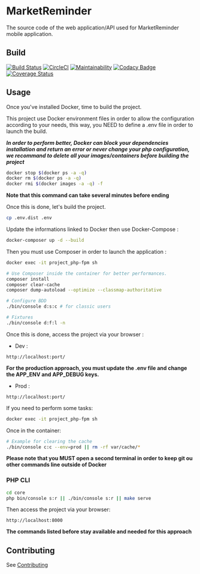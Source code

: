 # MarketReminder

The source code of the web application/API used for MarketReminder mobile application. 

## Build

[![Build Status](https://travis-ci.org/Guikingone/MarketReminder.svg?branch=master)](https://travis-ci.org/Guikingone/MarketReminder)
[![CircleCI](https://circleci.com/gh/Guikingone/MarketReminder.svg?style=svg)](https://circleci.com/gh/Guikingone/MarketReminder)
[![Maintainability](https://api.codeclimate.com/v1/badges/0975d1e66031b5235e08/maintainability)](https://codeclimate.com/github/Guikingone/MarketReminder/maintainability)
[![Codacy Badge](https://api.codacy.com/project/badge/Grade/d2ba90dea73e4225ba366d2495391865)](https://www.codacy.com/app/Guikingone/MarketReminder?utm_source=github.com&amp;utm_medium=referral&amp;utm_content=Guikingone/MarketReminder&amp;utm_campaign=Badge_Grade)
[![Coverage Status](https://coveralls.io/repos/github/Guikingone/MarketReminder/badge.svg?branch=master)](https://coveralls.io/github/Guikingone/MarketReminder?branch=master)

## Usage

Once you've installed Docker, time to build the project.

This project use Docker environment files in order to allow the configuration according to your needs,
this way, you NEED to define a .env file in order to launch the build.

**_In order to perform better, Docker can block your dependencies installation and return an error
or never change your php configuration, we recommand to delete all your images/containers
before building the project_**

```bash
docker stop $(docker ps -a -q)
docker rm $(docker ps -a -q)
docker rmi $(docker images -a -q) -f
```

**Note that this command can take several minutes before ending**

Once this is done, let's build the project.

```bash
cp .env.dist .env
```

Update the informations linked to Docker then use Docker-Compose :

```bash
docker-composer up -d --build
```

Then you must use Composer in order to launch the application :

```bash
docker exec -it project_php-fpm sh

# Use Composer inside the container for better performances.
composer install
composer clear-cache
composer dump-autoload --optimize --classmap-authoritative

# Configure BDD
./bin/console d:s:c # for classic users

# Fixtures
./bin/console d:f:l -n
```

Once this is done, access the project via your browser :

- Dev :

```
http://localhost:port/
```

**For the production approach, you must update the .env file and change the APP_ENV and APP_DEBUG keys.**

- Prod :

```
http://localhost:port/
```

If you need to perform some tasks:

```bash
docker exec -it project_php-fpm sh
```

Once in the container:

```bash
# Example for clearing the cache
./bin/console c:c --env=prod || rm -rf var/cache/*
```

**Please note that you MUST open a second terminal in order to keep git ou other commands line outside of Docker**

### PHP CLI

```bash
cd core
php bin/console s:r || ./bin/console s:r || make serve
```

Then access the project via your browser:

```
http://localhost:8000
```

**The commands listed before stay available and needed for this approach**

## Contributing 

See [Contributing](contributing/contribution.md)